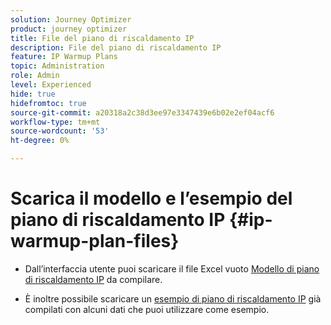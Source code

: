 ```yaml
---
solution: Journey Optimizer
product: journey optimizer
title: File del piano di riscaldamento IP
description: File del piano di riscaldamento IP
feature: IP Warmup Plans
topic: Administration
role: Admin
level: Experienced
hide: true
hidefromtoc: true
source-git-commit: a20318a2c38d3ee97e3347439e6b02e2ef04acf6
workflow-type: tm+mt
source-wordcount: '53'
ht-degree: 0%

---
```


# Scarica il modello e l’esempio del piano di riscaldamento IP {#ip-warmup-plan-files}

<!--
DO NOT MAKE PUBLIC AND DO NOT DELETE
This page is not supposed to be publicly accessible. Its only purpose is to make the referenced IP warmup plan files (template and sample) available from the UI. They should be downloaded from the UI by AJO customers but not from public documentation pages.
-->

* Dall’interfaccia utente puoi scaricare il file Excel vuoto [Modello di piano di riscaldamento IP](assets/IPWarmupPlan-Template.xlsx) da compilare.

* È inoltre possibile scaricare un [esempio di piano di riscaldamento IP](assets/IPWarmupPlan-Sample.xlsx) già compilati con alcuni dati che puoi utilizzare come esempio.

